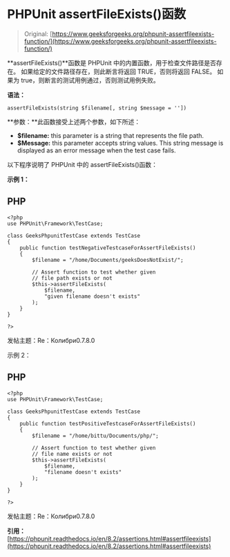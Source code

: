 # PHPUnit assertFileExists()函数

> Original: [https://www.geeksforgeeks.org/phpunit-assertfileexists-function/](https://www.geeksforgeeks.org/phpunit-assertfileexists-function/)

**assertFileExists()**函数是 PHPUnit 中的内置函数，用于检查文件路径是否存在。 如果给定的文件路径存在，则此断言将返回 TRUE，否则将返回 FALSE。 如果为 true，则断言的测试用例通过，否则测试用例失败。

**语法：**

```
assertFileExists(string $filename[, string $message = ''])
```

**参数：**此函数接受上述两个参数，如下所述：

*   **$filename:** this parameter is a string that represents the file path.
*   **$Message:** this parameter accepts string values. This string message is displayed as an error message when the test case fails.

以下程序说明了 PHPUnit 中的 assertFileExists()函数：

**示例 1：**

## PHP

```
<?php 
use PHPUnit\Framework\TestCase; 

class GeeksPhpunitTestCase extends TestCase 
{ 
    public function testNegativeTestcaseForAssertFileExists() 
    { 
        $filename = "/home/Documents/geeksDoesNotExist/"; 

        // Assert function to test whether given 
        // file path exists or not 
        $this->assertFileExists( 
            $filename, 
            "given filename doesn't exists"
        ); 
    } 
} 

?> 
```

发帖主题：Re：Колибри0.7.8.0

示例 2：

## PHP

```
<?php 
use PHPUnit\Framework\TestCase; 

class GeeksPhpunitTestCase extends TestCase 
{ 
    public function testPositiveTestcaseForAssertFileExists() 
    { 
        $filename = "/home/bittu/Documents/php/"; 

        // Assert function to test whether given 
        // file name exists or not 
        $this->assertFileExists( 
            $filename, 
            "filename doesn't exists"
        ); 
    } 
} 

?> 
```

发帖主题：Re：Колибри0.7.8.0

**引用：**[https://phpunit.readthedocs.io/en/8.2/assertions.html#assertfileexists](https://phpunit.readthedocs.io/en/8.2/assertions.html#assertfileexists)